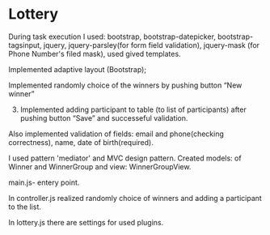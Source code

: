 # Lottery

During task execution I used: bootstrap, bootstrap-datepicker, bootstrap-tagsinput, jquery, jquery-parsley(for form field validation), jquery-mask (for Phone Number's filed mask), used gived templates.

 Implemented adaptive layout (Bootstrap);

Implemented randomly choice of the winners by pushing button “New winner”

3) Implemented adding participant to table (to list of participants) after pushing  button “Save” and successeful validation.
 
Also implemented validation of fields: email and phone(checking correctness), name, date of birth(required).

I used pattern 'mediator' and MVC design pattern. Created models: of Winner and WinnerGroup and view: WinnerGroupView.

main.js- entery point.

In controller.js realized randomly choice of winners and adding a participant to the list.

In lottery.js there are settings for used plugins.

